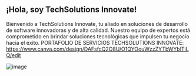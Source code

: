 ## ¡Hola, soy TechSolutions Innovate!
Bienvenido a TechSolutions Innovate, tu aliado en soluciones de desarrollo de software innovadoras y de alta calidad. 
Nuestro equipo de expertos está comprometido en brindar soluciones tecnológicas que impulsen tu negocio hacia el éxito.
PORTAFOLIO DE SERVICIOS TECHSOLUTIONS INNOVATE: https://www.canva.com/design/DAFsfcQ2O8U/O1QYOouWzzZYTbWYblTiLQ/edit

![image](https://github.com/user-attachments/assets/377f154d-f158-4037-9a28-1fe5d7a1e838)

